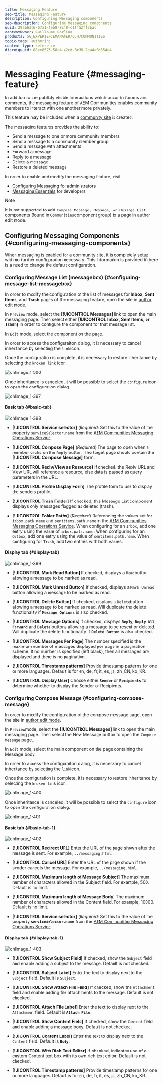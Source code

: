 ```yaml
---
title: Messaging Feature
seo-title: Messaging Feature
description: Configuring Messaging components
seo-description: Configuring Messaging components
uuid: 29ab63b6-67a1-4eb8-8cf8-c1ff52ff2bac
contentOwner: Guillaume Carlino
products: SG_EXPERIENCEMANAGER/6.4/COMMUNITIES
topic-tags: authoring
content-type: reference
discoiquuid: 88ee8573-58c4-42cd-8e36-2ea4a0d654e4
---
```


# Messaging Feature {#messaging-feature}

In addtion to the publicly visible interactions which occur in forums and comments, the messaging feature of AEM Communities enables community members to interact with one another more privately.

This feature may be included when a [community site](overview.md#communitiessites) is created.

The messaging features provides the ability to:

* Send a message to one or more community members
* Send a message to a community member group
* Send a message with attachments
* Forward a message
* Reply to a message
* Delete a message
* Restore a deleted message

In order to enable and modify the messaging feature, visit

* [Configuring Messaging](messaging.md) for administrators
* [Messaging Essentials](essentials-messaging.md) for developers

>[!NOTE]
>
>It is not supported to add `Compose Message, Message, or Message List` components (found in `Communities`component group) to a page in author edit mode.

## Configuring Messaging Components {#configuring-messaging-components}

When messaging is enabled for a community site, it is completely setup with no further configuration necessary. This information is provided if there is a need to change the default configuration.

### Configuring Message List (messagebox) {#configuring-message-list-messagebox}

In order to modify the configuration of the list of messages for **Inbox**, **Sent Items**, and **Trash** pages of the messaging feature, open the site in [author edit mode](sites-console.md#authoring-site-content).

In `Preview` mode, select the **[!UICONTROL Messages]** link to open the main messaging page. Then select either **[!UICONTROL Inbox, Sent Items, or Trash]** in order to configure the component for that message list.

In `Edit` mode, select the component on the page.

In order to access the configuraiton dialog, it is necessary to cancel inheritance by selecting the `link`icon.

Once the configuration is complete, it is necessary to restore inheritance by selecting the `broken link` icon.

![chlimage_1-396](assets/chlimage_1-396.png)

Once inheritance is canceled, it will be possible to select the `configure` icon to open the configuration dialog.

![chlimage_1-397](assets/chlimage_1-397.png)

#### Basic tab {#basic-tab}

![chlimage_1-398](assets/chlimage_1-398.png)

* **[!UICONTROL Service selector]** 
  (*Required*) Set this to the value of the property `serviceSelector.name` from the [AEM Communities Messaging Operations Service](messaging.md#messaging-operations-service).

* **[!UICONTROL Compose Page]** 
  (*Required*) The page to open when a member clicks on the `Reply` button. The target page should contain the **[!UICONTROL Compose Message]** form.

* **[!UICONTROL Reply/View as Resource]** 
  If checked, the Reply URL and View URL will reference a resource, else data is passed as query parameters in the URL.

* **[!UICONTROL Profile Display Form]** 
  The profile form to use to display the senders profile.

* **[!UICONTROL Trash Folder]** 
  If checked, this Message List component displays only messages flagged as deleted (trash).

* **[!UICONTROL Folder Paths]** 
  (*Required*) Referencing the values set for `inbox.path.name` and `sentitems.path.name` in the [AEM Communities Messaging Operations Service](messaging.md#messaging-operations-service). When configuring for an `Inbox`, add one entry using the value of `inbox.path.name`. When configuring for an `Outbox`, add one entry using the value of `sentitems.path.name`. When configuring for `Trash`, add two entries with both values.

#### Display tab {#display-tab}

![chlimage_1-399](assets/chlimage_1-399.png)

* **[!UICONTROL Mark Read Button]** 
  If checked, displays a `Read`button allowing a message to be marked as read.

* **[!UICONTROL Mark Unread Button]** 
  If checked, displays a `Mark Unread` button allowing a message to be marked as read.

* **[!UICONTROL Delete Button]** 
  If checked, displays a `Delete`button allowing a message to be marked as read. Will duplicate the delete functionality if **`Message Options`** is also checked.

* **[!UICONTROL Message Options]** 
  If checked, displays **`Reply`**, **`Reply All`**, **`Forward`** and **`Delete`** buttons allowing a message to be resent or deleted. Will duplicate the delete functionality if **`Delete Button`** is also checked.

* **[!UICONTROL Messages Per Page]** 
  The number specified is the maximum number of messages displayed per page in a pagination scheme. If no number is specified (left blank), then all messages are displayed and there is no pagination.

* **[!UICONTROL Timestamp patterns]** 
  Provide timestamp patterns for one or more languages. Default is for en, de, fr, it, es, ja, zh_CN, ko_KR.

* **[!UICONTROL Display User]** 
  Choose either **`Sender`** or **`Recipients`** to determine whether to display the Sender or Recipients.

### Configuring Compose Message {#configuring-compose-message}

In order to modify the configuration of the compose message page, open the site in [author edit mode](sites-console.md#authoring-site-content).

In `Preview`mode, select the **[!UICONTROL Messages]** link to open the main messaging page. Then select the New Message button to open the `Compose Message` page..

In `Edit` mode, select the main component on the page containing the Message body.

In order to access the configuraiton dialog, it is necessary to cancel inheritance by selecting the `link`icon.

Once the configuration is complete, it is necessary to restore inheritance by selecting the `broken link` icon.

![chlimage_1-400](assets/chlimage_1-400.png)

Once inheritance is canceled, it will be possible to select the `configure` icon to open the configuration dialog.

![chlimage_1-401](assets/chlimage_1-401.png)

#### Basic tab {#basic-tab-1}

![chlimage_1-402](assets/chlimage_1-402.png)

* **[!UICONTROL Redirect URL]** 
  Enter the URL of the page shown after the message is sent. For example, `../messaging.html`.

* **[!UICONTROL Cancel URL]** 
  Enter the URL of the page shown if the sender cancels the message. For example, `../messaging.html`.

* **[!UICONTROL Maximum length of Message Subject]** 
  The maximum number of characters allowed in the Subject field. For example, 500. Default is no limit.

* **[!UICONTROL Maximum length of Message Body]** 
  The maximum number of characters allowed in the Content field. For example, 10000. Default is no limit.

* **[!UICONTROL Service selector]** 
  (*Required*) Set this to the value of the property **`serviceSelector.name`** from the [AEM Communities Messaging Operations Service](messaging.md#messaging-operations-service).

#### Display tab {#display-tab-1}

![chlimage_1-403](assets/chlimage_1-403.png)

* **[!UICONTROL Show Subject Field]** 
  If checked, show the `Subject` field and enable adding a subject to the message. Default is not checked.

* **[!UICONTROL Subject Label]** 
  Enter the text to display next to the `Subject` field. Default is `Subject`.

* **[!UICONTROL Show Attach File Field]** 
  If checked, show the `Attachment` field and enable adding file attachments to the message. Default is not checked.

* **[!UICONTROL Attach File Label]** 
  Enter the text to display next to the `Attachment` field. Default is **`Attach File`**.

* **[!UICONTROL Show Content Field]** 
  If checked, show the `Content` field and enable adding a message body. Default is not checked.

* **[!UICONTROL Content Label]** 
  Enter the text to display next to the `Content` field. Default is **`Body`**.

* **[!UICONTROL With Rich Text Editor]** 
  If checked, indicates use of a custom Content text box with its own rich text editor. Default is not checked.

* **[!UICONTROL Timestamp patterns]** 
  Provide timestamp patterns for one or more languages. Default is for en, de, fr, it, es, ja, zh_CN, ko_KR.

